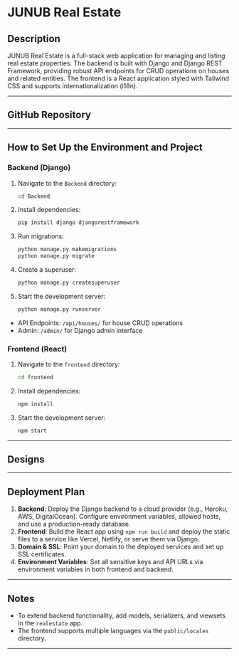# JUNUB Real Estate

## Description

JUNUB Real Estate is a full-stack web application for managing and listing real estate properties. The backend is built with Django and Django REST Framework, providing robust API endpoints for CRUD operations on houses and related entities. The frontend is a React application styled with Tailwind CSS and supports internationalization (i18n).

---

## GitHub Repository



---

## How to Set Up the Environment and Project

### Backend (Django)

1. Navigate to the `Backend` directory:
   ```bash
   cd Backend
   ```
2. Install dependencies:
   ```bash
   pip install django djangorestframework
   ```
3. Run migrations:
   ```bash
   python manage.py makemigrations
   python manage.py migrate
   ```
4. Create a superuser:
   ```bash
   python manage.py createsuperuser
   ```
5. Start the development server:
   ```bash
   python manage.py runserver
   ```

- API Endpoints: `/api/houses/` for house CRUD operations
- Admin: `/admin/` for Django admin interface

### Frontend (React)

1. Navigate to the `frontend` directory:
   ```bash
   cd frontend
   ```
2. Install dependencies:
   ```bash
   npm install
   ```
3. Start the development server:
   ```bash
   npm start
   ```

---

## Designs



---

## Deployment Plan

1. **Backend**: Deploy the Django backend to a cloud provider (e.g., Heroku, AWS, DigitalOcean). Configure environment variables, allowed hosts, and use a production-ready database.
2. **Frontend**: Build the React app using `npm run build` and deploy the static files to a service like Vercel, Netlify, or serve them via Django.
3. **Domain & SSL**: Point your domain to the deployed services and set up SSL certificates.
4. **Environment Variables**: Set all sensitive keys and API URLs via environment variables in both frontend and backend.

---

## Notes
- To extend backend functionality, add models, serializers, and viewsets in the `realestate` app.
- The frontend supports multiple languages via the `public/locales` directory.

---

